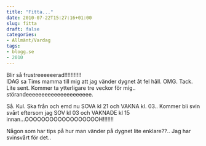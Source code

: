 ```yaml
---
title: "Fitta..."
date: 2010-07-22T15:27:16+01:00
slug: fitta
draft: false
categories:
- Allmänt/Vardag
tags:
- blogg.se
- 2010
---
```

Blir så frustreeeeeerad!!!!!!!!!!!  
IDAG sa Tims mamma till mig att jag vänder dygnet åt fel håll. OMG. Tack. Lite sent. Kommer ta ytterligare tre veckor för mig.. störandeeeeeeeeeeeeeeeeeeeee.  
  
  
  
  
  
Så. Kul. Ska från och emd nu SOVA kl 21 och VAKNA kl. 03.. Kommer bli svin svårt eftersom jag SOV kl 03 och VAKNADE kl 15 innan...OOOOOOOOOOOOOOOOOOH!!!!!!!  
  
Någon som har tips på hur man vänder på dygnet lite enklare??.. Jag har svinsvårt för det..